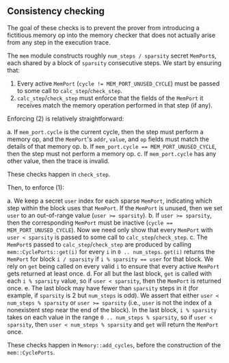 ## Consistency checking

The goal of these checks is to prevent the prover from introducing a fictitious
memory op into the memory checker that does not actually arise from any step in
the execution trace.

The `mem` module constructs roughly `num_steps / sparsity` secret `MemPort`s,
each shared by a block of `sparsity` consecutive steps.
We start by ensuring that:

 1. Every active `MemPort` (`cycle != MEM_PORT_UNUSED_CYCLE`) must be passed to
    some call to `calc_step`/`check_step`.
 2. `calc_step`/`check_step` must enforce that the fields of the `MemPort` it
    receives match the memory operation performed in that step (if any).

Enforcing (2) is relatively straightforward:

 a. If `mem_port.cycle` is the current cycle, then the step must perform a
    memory op, and the `MemPort`'s `addr`, `value`, and `op` fields must match
    the details of that memory op.
 b. If `mem_port.cycle == MEM_PORT_UNUSED_CYCLE`, then the step must not
    perform a memory op.
 c. If `mem_port.cycle` has any other value, then the trace is invalid.

These checks happen in `check_step`.

Then, to enforce (1):

 a. We keep a secret `user` index for each sparse `MemPort`, indicating which
    step within the block uses that `MemPort`.  If the `MemPort` is unused,
    then we set `user` to an out-of-range value (`user >= sparsity`).
 b. If `user >= sparsity`, then the corresponding `MemPort` must be inactive
    (`cycle == MEM_PORT_UNUSED_CYCLE`).  Now we need only show that every
    `MemPort` with `user < sparsity` is passed to some call to
    `calc_step`/`check_step`.
 c. The `MemPort`s passed to `calc_step`/`check_step` are produced by calling
    `mem::CyclePorts::get(i)` for every `i` in `0 .. num_steps`.  `get(i)`
    returns the `MemPort` for block `i / sparsity` if `i % sparsity == user`
    for that block.  We rely on `get` being called on every valid `i` to ensure
    that every active `MemPort` gets returned at least once.
 d. For all but the last block, `get` is called with each `i % sparsity` value,
    so if `user < sparsity`, then the `MemPort` is returned once.
 e. The last block may have fewer than `sparsity` steps in it (for example, if
    `sparsity` is 2 but `num_steps` is odd).  We assert that either `user <
    num_steps % sparsity` or `user >= sparsity` (i.e., `user` is not the index
    of a nonexistent step near the end of the block).  In the last block, `i %
    sparsity` takes on each value in the range `0 .. num_steps % sparsity`, so
    if `user < sparsity`, then `user < num_steps % sparsity` and `get` will
    return the `MemPort` once.

These checks happen in `Memory::add_cycles`, before the construction of the
`mem::CyclePorts`.
